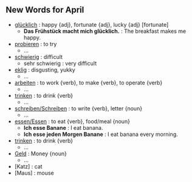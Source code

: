 ## New Words for April

- [glücklich](http://www.dict.cc/?s=gl%C3%BCcklich) : happy {adj}, fortunate {adj}, lucky {adj} [fortunate]
  - **Das Frühstück macht mich glücklich.** : The breakfast makes me happy.
- [probieren](http://www.dict.cc/?s=probieren) : to try
  - ...
- [schwierig](http://www.dict.cc/?s=schwierig) : difficult
  - sehr schwierig : very difficult
- [eklig](http://www.dict.cc/?s=eklig) : disgusting, yukky
  - ...
- [arbeiten](http://www.linguee.de/deutsch-englisch/search?source=auto&query=arbeiten) : to work {verb}, to make {verb}, to operate {verb}
  - ...
- [trinken](http://www.linguee.de/deutsch-englisch/uebersetzung/trinken.html) : to drink {verb}
  - ...
- [schreiben/Schreiben](http://www.linguee.de/deutsch-englisch/search?source=auto&query=schreiben) :  to write {verb}, letter {noun}
  - ...
- [essen/Essen](http://www.linguee.de/deutsch-englisch/search?source=auto&query=essen) : to eat {verb}, food/meal {noun}
  - **Ich esse Banane** : I eat banana.
  - **Ich esse jeden Morgen Banane** : I eat banana every morning. 
- [trinken](http://www.linguee.de/deutsch-englisch/search?source=auto&query=trinken) : to drink {verb}
  - ...
- [Geld](http://www.dict.cc/deutsch-englisch/Geld.html) : Money {noun}
  - ... 
- [Katz] : cat
- [Maus] : mouse
